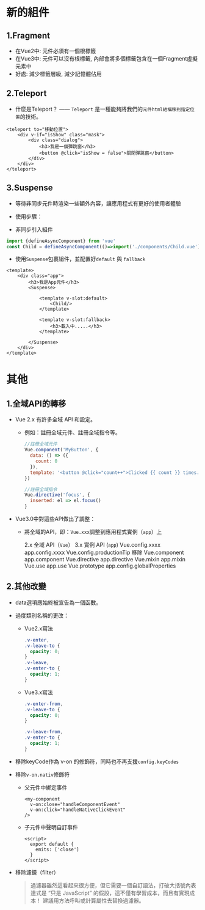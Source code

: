 # 新的組件

## 1.Fragment

- 在Vue2中: 元件必須有一個根標籤
- 在Vue3中: 元件可以沒有根標籤, 內部會將多個標籤包含在一個Fragment虛擬元素中
- 好處: 減少標籤層級, 減少記憶體佔用

## 2.Teleport

- 什麼是Teleport？ —— `Teleport` 是一種能夠將我們的`元件html結構移到指定位置`的技術。

```vue
<teleport to="移動位置">
    <div v-if="isShow" class="mask">
        <div class="dialog">
            <h3>我是一個彈跳窗</h3>
            <button @click="isShow = false">關閉彈跳窗</button>
        </div>
    </div>
</teleport>
```

## 3.Suspense

- 等待非同步元件時渲染一些額外內容，讓應用程式有更好的使用者體驗

- 使用步驟：

- 非同步引入組件

```js
import {defineAsyncComponent} from 'vue'
const Child = defineAsyncComponent(()=>import('./components/Child.vue'))
```

- 使用`Suspense`包裹組件，並配置好`default` 與 `fallback`

```vue
<template>
    <div class="app">
        <h3>我是App元件</h3>
        <Suspense>

            <template v-slot:default>
                <Child/>
            </template>

            <template v-slot:fallback>
                <h3>載入中.....</h3>
            </template>

        </Suspense>
    </div>
</template>
```

# 其他

## 1.全域API的轉移

- Vue 2.x 有許多全域 API 和設定。
  - 例如：註冊全域元件、註冊全域指令等。

     ```js
     //註冊全域元件
     Vue.component('MyButton', {
       data: () => ({
         count: 0
       }),
       template: '<button @click="count++">Clicked {{ count }} times.</button>'
     })
    
     //註冊全域指令
     Vue.directive('focus', {
       inserted: el => el.focus()
     }
     ```

- Vue3.0中對這些API做出了調整：

  - 將全域的API，即：`Vue.xxx`調整到應用程式實例（`app`）上

     2.x 全域 API（`Vue`）      3.x 實例 API (`app`) 
     Vue.config.xxxx           app.config.xxxx 
     Vue.config.productionTip  移除 
     Vue.component             app.component 
     Vue.directive             app.directive 
     Vue.mixin                 app.mixin 
     Vue.use                   app.use 
     Vue.prototype             app.config.globalProperties 
  
## 2.其他改變

- data選項應始終被宣告為一個函數。

- 過度類別名稱的更改：

  - Vue2.x寫法

     ```css
     .v-enter,
     .v-leave-to {
       opacity: 0;
     }
     .v-leave,
     .v-enter-to {
       opacity: 1;
     }
     ```

  - Vue3.x寫法

     ```css
     .v-enter-from,
     .v-leave-to {
       opacity: 0;
     }
    
     .v-leave-from,
     .v-enter-to {
       opacity: 1;
     }
     ```

- 移除keyCode作為 v-on 的修飾符，同時也不再支援`config.keyCodes`

- 移除`v-on.nativ`修飾符

  - 父元件中綁定事件

     ```vue
     <my-component
       v-on:close="handleComponentEvent"
       v-on:click="handleNativeClickEvent"
     />
     ```

  - 子元件中聲明自訂事件

     ```vue
     <script>
       export default {
         emits: ['close']
       }
     </script>
     ```

- 移除濾鏡（filter）

   > 過濾器雖然這看起來很方便，但它需要一個自訂語法，打破大括號內表達式是 “只是 JavaScript” 的假設，這不僅有學習成本，而且有實現成本！ 建議用方法呼叫或計算屬性去替換過濾器。

